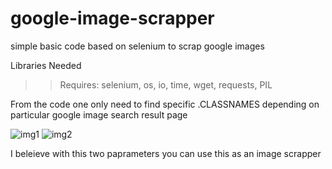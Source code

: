 # google-image-scrapper
simple basic code based on selenium to scrap google images

Libraries Needed
>> Requires: selenium, os, io, time, wget, requests, PIL

From the code one only need to find specific .CLASSNAMES depending on particular google image search result page


![img1](https://user-images.githubusercontent.com/45211523/178111372-cfda563b-ac05-4b38-9610-fa39adb3af14.PNG)
![img2](https://user-images.githubusercontent.com/45211523/178111377-9c29f994-af25-4bcc-ba57-96b1b158e136.PNG)

I beleieve with this two paprameters you can use this as an image scrapper
